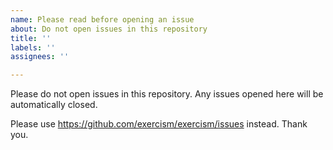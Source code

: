 ```yaml
---
name: Please read before opening an issue
about: Do not open issues in this repository
title: ''
labels: ''
assignees: ''

---
```


Please do not open issues in this repository. Any issues opened here will be automatically closed. 

Please use https://github.com/exercism/exercism/issues instead. Thank you.
